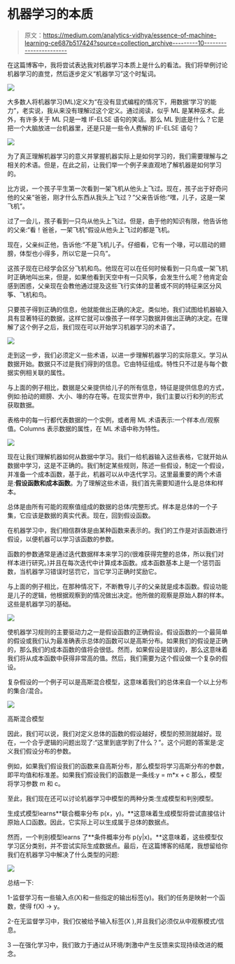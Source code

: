 # 机器学习的本质

> 原文：<https://medium.com/analytics-vidhya/essence-of-machine-learning-ce687b517424?source=collection_archive---------10----------------------->

在这篇博客中，我将尝试表达我对机器学习本质上是什么的看法。我们将举例讨论机器学习的直觉，然后逐步定义“机器学习”这个时髦词。

![](img/4397024ef2e1878ffceefbe96c0ccc14.png)

大多数人将机器学习(ML)定义为“在没有显式编程的情况下，用数据‘学习’的能力”，老实说，我从来没有理解过这个定义。通过阅读，似乎 ML 是某种巫术。此外，有许多关于 ML 只是一堆 IF-ELSE 语句的笑话。那么 ML 到底是什么？它是把一个大脑放进一台机器里，还是只是一些令人费解的 IF-ELSE 语句？

![](img/f277fd38ca313f044ab4f60cfe3bd51a.png)

为了真正理解机器学习的意义并掌握机器实际上是如何学习的，我们需要理解与之相关的术语。但是，在此之前，让我们举一个例子来直观地了解机器是如何学习的。

比方说，一个孩子平生第一次看到一架飞机从他头上飞过。现在，孩子出于好奇问他的父亲“爸爸，刚才什么东西从我头上飞过？”父亲告诉他:“嘿，儿子，这是一架飞机”。

过了一会儿，孩子看到一只鸟从他头上飞过。但是，由于他的知识有限，他告诉他的父亲:“看！爸爸，一架飞机”假设从他头上飞过的都是飞机。

现在，父亲纠正他，告诉他:“不是飞机儿子。仔细看，它有一个喙，可以扇动的翅膀，体型也小得多，所以它是一只鸟”。

这孩子现在已经学会区分飞机和鸟。他现在可以在任何时候看到一只鸟或一架飞机时正确地叫出来，但是，如果他看到天空中有一只风筝，会发生什么呢？他肯定会感到困惑，父亲现在会教他通过提及这些飞行实体的显著或不同的特征来区分风筝、飞机和鸟。

只要孩子得到正确的信息，他就能做出正确的决定。类似地，我们试图给机器输入具有显著特征的数据，这样它就可以像孩子一样学习数据并做出正确的决定。在理解了这个例子之后，我们现在可以开始学习机器学习的术语了。

![](img/0d3fe37400afb1fa0a8e555427de3161.png)

走到这一步，我们必须定义一些术语，以进一步理解机器学习的实际意义。学习从数据开始。数据只不过是我们得到的信息。它由特征组成。特性只不过是与每个数据实例相关联的属性。

与上面的例子相比，数据是父亲提供给儿子的所有信息，特征是提供信息的方式，例如:拍动的翅膀、大小、喙的存在等。在现实世界中，我们主要以行和列的形式获取数据。

表格中的每一行都代表数据的一个实例，或者用 ML 术语表示:一个样本点/观察值。Columns 表示数据的属性，在 ML 术语中称为特性。

![](img/5c2706333ddee12b7f1daa5c8fe7081f.png)

现在让我们理解机器如何从数据中学习。我们一给机器输入这些表格，它就开始从数据中学习，这是不正确的。我们制定某些规则，陈述一些假设，制定一个假设，并准备一个成本函数，基于此，机器可以从中迭代学习。这里最重要的两个术语是:**假设函数和成本函数**。为了理解这些术语，我们首先需要知道什么是总体和样本。

总体是由所有可能的观察值组成的数据的总体/完整形式。样本是总体的一个子集，它应该是数据的真实代表。现在，回到假设函数。

在机器学习中，我们相信群体是由某种函数来表示的。我们的工作是对该函数进行假设，以便机器可以学习该函数的参数。

函数的参数通常是通过迭代数据样本来学习的(很难获得完整的总体，所以我们对样本进行研究。)并且在每次迭代中计算成本函数。成本函数基本上是一个惩罚函数，当机器学习错误时惩罚它，当它学习正确时奖励它。

与上面的例子相比，在那种情况下，不断教导儿子的父亲就是成本函数。假设功能是儿子的逻辑，他根据观察到的情况做出决定。他所做的观察是原始人群的样本。这些是机器学习的基础。

![](img/c56185914aca77ed5dab31bcc5f91ebd.png)

使机器学习规则的主要驱动力之一是假设函数的正确假设。假设函数的一个最简单的假设或我们认为最准确表示总体的函数可以是高斯分布。如果我们的假设是正确的，那么我们的成本函数的值将会很低。然而，如果假设是错误的，那么这意味着我们将从成本函数中获得非常高的值。然后，我们需要为这个假设做一个复杂的假设。

复杂假设的一个例子可以是高斯混合模型，这意味着我们的总体来自一个以上分布的集合/混合。

![](img/20e965863b89a7795ccf647141b3ddc4.png)

高斯混合模型

因此，我们可以说，我们对定义总体的函数的假设越好，模型的预测就越好。现在，一个合乎逻辑的问题出现了:“这里到底学到了什么？”。这个问题的答案是:定义我们假设分布的参数。

例如，如果我们假设我们的函数来自高斯分布，那么模型将学习高斯分布的参数，即平均值和标准差。如果我们假设我们的函数是一条线:y = m*x + c 那么，模型将学习参数 m 和 c。

至此，我们现在还可以讨论机器学习中模型的两种分类:生成模型和判别模型。

生成式模型‌learns**联合概率分布 p(x，y)。**这意味着生成模型将尝试直接估计原始人口函数。因此，它实际上可以生成属于总体的数据点。

然而，一个判别模型‌learns 了**条件概率分布 p(y|x)。**这意味着，这些模型仅学习区分类别，并不尝试实际生成数据点。最后，在这篇博客的结尾，我想留给你我们在机器学习中解决了什么类型的问题:

![](img/6624c6c4a1f10b3c1df7708541721b24.png)

总结一下:

1-监督学习有一些输入点(X)和一些指定的输出标签(y)。我们的任务是映射一个函数，使得 f(X) → y。

2-在无监督学习中，我们仅被给予输入标签(X ),并且我们必须仅从中观察模式/信息。

3 —在强化学习中，我们致力于通过从环境/刺激中产生反馈来实现持续改进的概念。